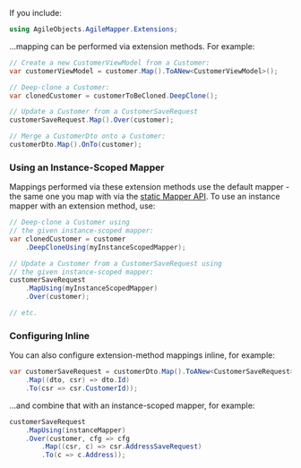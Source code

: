 If you include:

```C#
using AgileObjects.AgileMapper.Extensions;
```

...mapping can be performed via extension methods. For example:

```C#
// Create a new CustomerViewModel from a Customer:
var customerViewModel = customer.Map().ToANew<CustomerViewModel>();

// Deep-clone a Customer:
var clonedCustomer = customerToBeCloned.DeepClone();

// Update a Customer from a CustomerSaveRequest
customerSaveRequest.Map().Over(customer);

// Merge a CustomerDto onto a Customer:
customerDto.Map().OnTo(customer);
```

### Using an Instance-Scoped Mapper

Mappings performed via these extension methods use the default mapper - the same one you map with via the [static Mapper API](Static-vs-Instance-Mappers). To use an instance mapper with an extension method, use:

```C#
// Deep-clone a Customer using 
// the given instance-scoped mapper:
var clonedCustomer = customer
    .DeepCloneUsing(myInstanceScopedMapper);

// Update a Customer from a CustomerSaveRequest using
// the given instance-scoped mapper:
customerSaveRequest
    .MapUsing(myInstanceScopedMapper)
    .Over(customer);

// etc.
```

### Configuring Inline

You can also configure extension-method mappings inline, for example:

```C#
var customerSaveRequest = customerDto.Map().ToANew<CustomerSaveRequest>(cfg => cfg
    .Map((dto, csr) => dto.Id)
    .To(csr => csr.CustomerId));
```

...and combine that with an instance-scoped mapper, for example:

```C#
customerSaveRequest
    .MapUsing(instanceMapper)
    .Over(customer, cfg => cfg
        .Map((csr, c) => csr.AddressSaveRequest)
        .To(c => c.Address));
```